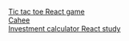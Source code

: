  <a href= "https://irynailliukhina.github.io/tic-tac-toe/">Tic tac toe React game</a> <br/>
 <a href= "https://irynailliukhina.github.io/responsive/dist/index.html">Cahee</a> <br/>
 <a href= "https://irynailliukhina.github.io/investment-calculator/">Investment calculator React study</a> <br/>
